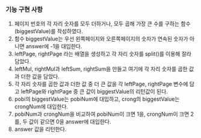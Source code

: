 ### 기능 구현 사항

1. 페이지 번호의 각 자리 숫자를 모두 더하거나, 모두 곱해 가장 큰 수를 구하는 함수(biggestValue)를 작성하였다.
2. 함수 biggestValue는 우선 왼쪽페이지와 오른쪽페이지의 숫자가 연속된 숫자가 아니면 answer에 -1을 대입한다.
3. leftPage, rightPage 라는 배열을 생성하고 각 자리 숫자를 split()를 이용해 잘라 담았다.
4. leftMul, rightMul과 leftSum, rightSum을 만들고 여기에 각 자리 숫자를 곱한 값과 더한 값을 담았다.
5. 각 자리 숫자를 곱한 값과 더한 값 중 더 큰 값을 각 leftPage, rightPage 변수에 담고 leftPage와 rightPage 중 큰 값이 biggestValue의 리턴값이 된다.
6. pobi의 biggestValue는 pobiNum에 대입하고, crong의 biggestValue는 crongNum에 대입한다.
7. pobiNum과 crongNum을 비교하여 pobiNum이 크면 1을, crongNum이 크면 2를, 두 값이 같으면 0을 answer에 대입한다.
8. answer 값을 리턴한다.
